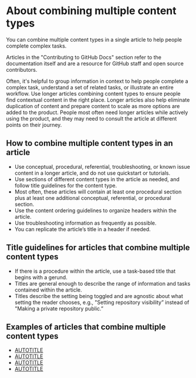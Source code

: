 # About combining multiple content types

You can combine multiple content types in a single article to help people complete complex tasks.

Articles in the "Contributing to GitHub Docs" section refer to the documentation itself and are a resource for GitHub staff and open source contributors.

Often, it's helpful to group information in context to help people complete a complex task, understand a set of related tasks, or illustrate an entire workflow. Use longer articles combining content types to ensure people find contextual content in the right place. Longer articles also help eliminate duplication of content and prepare content to scale as more options are added to the product. People most often need longer articles while actively using the product, and they may need to consult the article at different points on their journey.

## How to combine multiple content types in an article

- Use conceptual, procedural, referential, troubleshooting, or known issue content in a longer article, and do not use quickstart or tutorials.
- Use sections of different content types in the article as needed, and follow title guidelines for the content type.
- Most often, these articles will contain at least one procedural section plus at least one additional conceptual, referential, or procedural section.
- Use the content ordering guidelines to organize headers within the article.
- Use troubleshooting information as frequently as possible.
- You can replicate the article’s title in a header if needed.

## Title guidelines for articles that combine multiple content types

- If there is a procedure within the article, use a task-based title that begins with a gerund.
- Titles are general enough to describe the range of information and tasks contained within the article.
- Titles describe the setting being toggled and are agnostic about what setting the reader chooses, e.g., "Setting repository visibility” instead of "Making a private repository public.”

## Examples of articles that combine multiple content types

- [AUTOTITLE](/repositories/managing-your-repositorys-settings-and-features/managing-repository-settings/setting-repository-visibility)
- [AUTOTITLE](/enterprise-cloud@latest/admin/policies/enforcing-policies-for-your-enterprise/enforcing-repository-management-policies-in-your-enterprise)
- [AUTOTITLE](/free-pro-team@latest/billing/managing-billing-for-your-github-account/upgrading-your-github-subscription)
- [AUTOTITLE](/enterprise-server@latest/admin/configuration/enabling-and-scheduling-maintenance-mode)
